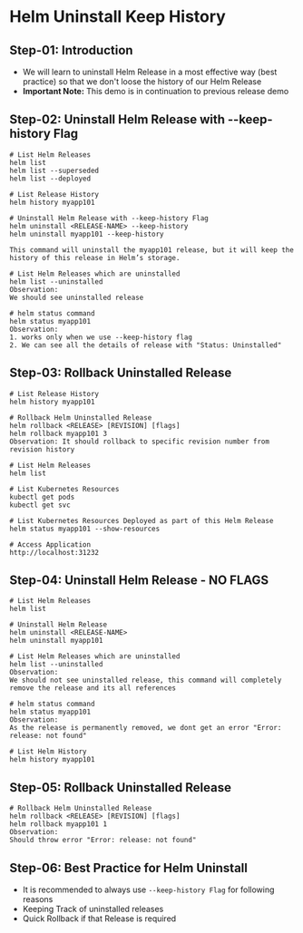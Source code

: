 # Helm Uninstall Keep History 



## Step-01: Introduction
- We will learn to uninstall Helm Release in a most effective way (best practice) so that we don't loose the history of our Helm Release
- **Important Note:** This demo is in continuation to previous release demo



## Step-02: Uninstall Helm Release with --keep-history Flag
```t
# List Helm Releases
helm list
helm list --superseded
helm list --deployed

# List Release History
helm history myapp101

# Uninstall Helm Release with --keep-history Flag
helm uninstall <RELEASE-NAME> --keep-history
helm uninstall myapp101 --keep-history

This command will uninstall the myapp101 release, but it will keep the history of this release in Helm’s storage.

# List Helm Releases which are uninstalled
helm list --uninstalled
Observation:
We should see uninstalled release

# helm status command
helm status myapp101
Observation:
1. works only when we use --keep-history flag
2. We can see all the details of release with "Status: Uninstalled"
```



## Step-03: Rollback Uninstalled Release
```t
# List Release History
helm history myapp101

# Rollback Helm Uninstalled Release
helm rollback <RELEASE> [REVISION] [flags]
helm rollback myapp101 3
Observation: It should rollback to specific revision number from revision history

# List Helm Releases
helm list

# List Kubernetes Resources
kubectl get pods
kubectl get svc

# List Kubernetes Resources Deployed as part of this Helm Release
helm status myapp101 --show-resources

# Access Application 
http://localhost:31232
```



## Step-04: Uninstall Helm Release - NO FLAGS
```t
# List Helm Releases
helm list

# Uninstall Helm Release
helm uninstall <RELEASE-NAME>
helm uninstall myapp101

# List Helm Releases which are uninstalled
helm list --uninstalled
Observation:
We should not see uninstalled release, this command will completely remove the release and its all references

# helm status command
helm status myapp101
Observation:
As the release is permanently removed, we dont get an error "Error: release: not found"

# List Helm History
helm history myapp101
```



## Step-05: Rollback Uninstalled Release
```t
# Rollback Helm Uninstalled Release
helm rollback <RELEASE> [REVISION] [flags]
helm rollback myapp101 1 
Observation: 
Should throw error "Error: release: not found"
```



## Step-06: Best Practice for Helm Uninstall
- It is recommended to always use `--keep-history Flag` for following reasons
- Keeping Track of uninstalled releases
- Quick Rollback if that Release is required
